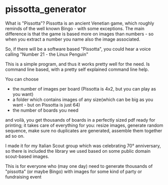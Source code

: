 # pissotta_generator

What is "Pissotta"?
Pissotta is an ancient Venetian game, which roughly reminds of the well known Bingo - with some exceptions.
The main difference is that the game is based more on images than numbers - so when you extract a number you name also the image associated.

So, if there will be a software based "Pissotta", you could hear a voice calling "Number 21 - the Linux Penguin"

This is a simple program, and thus it works pretty well for the need.
Is command line based, with a pretty self explained command line help.

You can choose 
 - the number of images per board (Pissotta is 4x2, but you can play as you want)
 - a folder which contains images of any size(which can be big as you want - but on Pissotta is just 64)
 - the number of boards you need 

and voilà, you get thousands of boards in a perfectly sized pdf ready for printing; it takes care of everything for you: resize images, generate random sequence, make sure no duplicates are generated, assemble them together ad so on.

I made it for my Italian Scout group which was celebrating 70° anniversary, so there is included the library we used based on some public domain scout-based images.

This is for everyone who (may one day) need to generate thousands of "pissotta" (or maybe Bingo) with images for some kind of party or fundraising event
